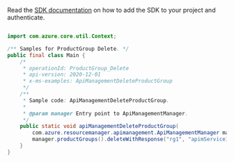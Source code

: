 Read the [SDK documentation](https://github.com/Azure/azure-sdk-for-java/blob/azure-resourcemanager-apimanagement_1.0.0-beta.2/sdk/apimanagement/azure-resourcemanager-apimanagement/README.md) on how to add the SDK to your project and authenticate.

```java

import com.azure.core.util.Context;

/** Samples for ProductGroup Delete. */
public final class Main {
    /*
     * operationId: ProductGroup_Delete
     * api-version: 2020-12-01
     * x-ms-examples: ApiManagementDeleteProductGroup
     */
    /**
     * Sample code: ApiManagementDeleteProductGroup.
     *
     * @param manager Entry point to ApiManagementManager.
     */
    public static void apiManagementDeleteProductGroup(
        com.azure.resourcemanager.apimanagement.ApiManagementManager manager) {
        manager.productGroups().deleteWithResponse("rg1", "apimService1", "testproduct", "templateGroup", Context.NONE);
    }
}
```
